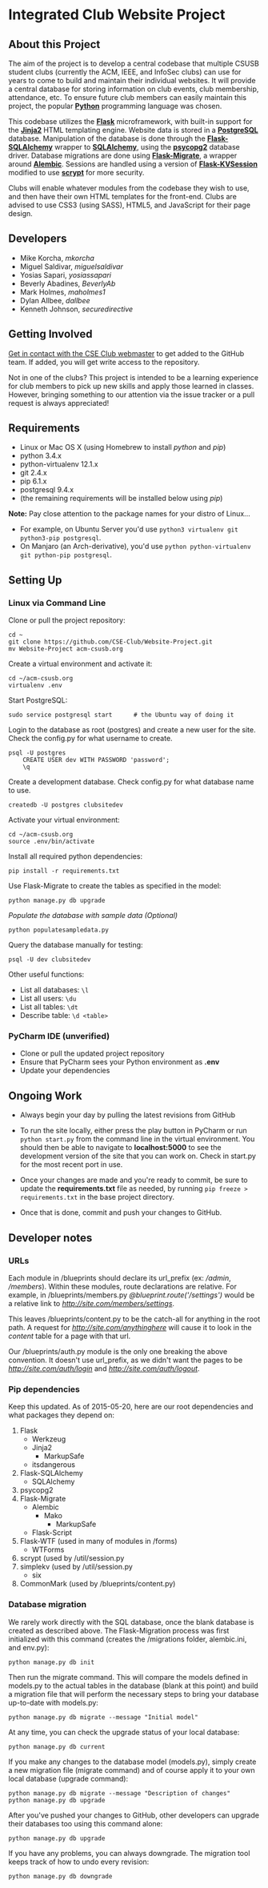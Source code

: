 Integrated Club Website Project
===============================

About this Project
------------------

The aim of the project is to develop a central codebase that multiple CSUSB student clubs (currently the ACM, IEEE, and InfoSec clubs) can use for years to come to build and maintain their individual websites. It will provide a central database for storing information on club events, club membership, attendance, etc. To ensure future club members can easily maintain this project, the popular [**Python**](https://docs.python.org/3/) programming language was chosen.

This codebase utilizes the [**Flask**](http://flask.pocoo.org/docs/) microframework, with built-in support for the [**Jinja2**](http://jinja.pocoo.org/docs/dev/) HTML templating engine. Website data is stored in a [**PostgreSQL**](http://www.postgresql.org/docs/) database. Manipulation of the database is done through the [**Flask-SQLAlchemy**](http://pythonhosted.org/Flask-SQLAlchemy/) wrapper to [**SQLAlchemy**](http://www.sqlalchemy.org/library.html#reference), using the [**psycopg2**](http://initd.org/psycopg/) database driver. Database migrations are done using [**Flask-Migrate**](http://flask-migrate.readthedocs.org/en/latest/), a wrapper around [**Alembic**](http://alembic.readthedocs.org/en/latest/tutorial.html). Sessions are handled using a version of [**Flask-KVSession**](http://pythonhosted.org/Flask-KVSession/) modified to use [**scrypt**](https://bitbucket.org/mhallin/py-scrypt/src) for more security.

Clubs will enable whatever modules from the codebase they wish to use, and then have their own HTML templates for the front-end. Clubs are advised to use CSS3 (using SASS), HTML5, and JavaScript for their page design.

Developers
----------

* Mike Korcha, *mkorcha*
* Miguel Saldivar, *miguelsaldivar*
* Yosias Sapari, *yosiassapari*
* Beverly Abadines, *BeverlyAb*
* Mark Holmes, *maholmes1*
* Dylan Allbee, *dallbee*
* Kenneth Johnson, *securedirective*

Getting Involved
----------------

[Get in contact with the CSE Club webmaster](mailto:webmaster@cse-club.com) to get added to the GitHub team. If added, you will get write access to the repository.

Not in one of the clubs? This project is intended to be a learning experience for club members to pick up new skills and apply those learned in classes. However, bringing something to our attention via the issue tracker or a pull request is always appreciated!

Requirements
------------

* Linux or Mac OS X (using Homebrew to install *python* and *pip*)
* python 3.4.x
* python-virtualenv 12.1.x
* git 2.4.x
* pip 6.1.x
* postgresql 9.4.x
* (the remaining requirements will be installed below using *pip*)

**Note:** Pay close attention to the package names for your distro of Linux...

* For example, on Ubuntu Server you'd use ```python3 virtualenv git python3-pip postgresql```.
* On Manjaro (an Arch-derivative), you'd use ```python python-virtualenv git python-pip postgresql```.

Setting Up
----------

### Linux via Command Line

Clone or pull the project repository:

    cd ~
    git clone https://github.com/CSE-Club/Website-Project.git
    mv Website-Project acm-csusb.org

Create a virtual environment and activate it:

    cd ~/acm-csusb.org
    virtualenv .env

Start PostgreSQL:

    sudo service postgresql start      # the Ubuntu way of doing it

Login to the database as root (postgres) and create a new user for the site. Check the config.py for what username to create.

    psql -U postgres
        CREATE USER dev WITH PASSWORD 'password';
        \q

Create a development database. Check config.py for what database name to use.

    createdb -U postgres clubsitedev

Activate your virtual environment:

    cd ~/acm-csusb.org
    source .env/bin/activate

Install all required python dependencies:

    pip install -r requirements.txt

Use Flask-Migrate to create the tables as specified in the model:

    python manage.py db upgrade

*Populate the database with sample data (Optional)*

    python populatesampledata.py

Query the database manually for testing:

    psql -U dev clubsitedev

Other useful functions:

* List all databases: ```\l```
* List all users: ```\du```
* List all tables: ```\dt```
* Describe table: ```\d <table>```

### PyCharm IDE (unverified)

* Clone or pull the updated project repository
* Ensure that PyCharm sees your Python environment as __.env__
* Update your dependencies

Ongoing Work
------------

* Always begin your day by pulling the latest revisions from GitHub

* To run the site locally, either press the play button in PyCharm or run ```python start.py``` from the command line in the virtual environment. You should then be able to navigate to __localhost:5000__ to see the development version of the site that you can work on. Check in start.py for the most recent port in use.

* Once your changes are made and you're ready to commit, be sure to update the __requirements.txt__ file as needed, by running ```pip freeze > requirements.txt``` in the base project directory.

* Once that is done, commit and push your changes to GitHub.

Developer notes
---------------

### URLs

Each module in /blueprints should declare its url_prefix (ex: */admin*, */members*). Within these modules, route declarations are relative. For example, in /blueprints/members.py *@blueprint.route('/settings')* would be a relative link to *http://site.com/members/settings*.

This leaves /blueprints/content.py to be the catch-all for anything in the root path. A request for *http://site.com/anythinghere* will cause it to look in the *content* table for a page with that url.

Our /blueprints/auth.py module is the only one breaking the above convention. It doesn't use url_prefix, as we didn't want the pages to be *http://site.com/auth/login* and *http://site.com/auth/logout*.

### Pip dependencies

Keep this updated. As of 2015-05-20, here are our root dependencies and what packages they depend on:

1. Flask
    * Werkzeug
    * Jinja2
        - MarkupSafe
    * itsdangerous
2. Flask-SQLAlchemy
    * SQLAlchemy
3. psycopg2
4. Flask-Migrate
    * Alembic
        - Mako
            * MarkupSafe
    * Flask-Script
5. Flask-WTF (used in many of modules in /forms)
    * WTForms
6. scrypt (used by /util/session.py
7. simplekv (used by /util/session.py
    * six
8. CommonMark (used by /blueprints/content.py)

### Database migration

We rarely work directly with the SQL database, once the blank database is created as described above. The Flask-Migration process was first initialized with this command (creates the /migrations folder, alembic.ini, and env.py):

    python manage.py db init

Then run the migrate command. This will compare the models defined in models.py to the actual tables in the database (blank at this point) and build a migration file that will perform the necessary steps to bring your database up-to-date with models.py:

    python manage.py db migrate --message "Initial model"

At any time, you can check the upgrade status of your local database:

    python manage.py db current

If you make any changes to the database model (models.py), simply create a new migration file (migrate command) and of course apply it to your own local database (upgrade command):

    python manage.py db migrate --message "Description of changes"
    python manage.py db upgrade

After you've pushed your changes to GitHub, other developers can upgrade their databases too using this command alone:
 
    python manage.py db upgrade

If you have any problems, you can always downgrade. The migration tool keeps track of how to undo every revision:

    python manage.py db downgrade
